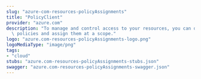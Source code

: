 ```yaml
---
slug: "azure-com-resources-policyAssignments"
title: "PolicyClient"
provider: "azure.com"
description: "To manage and control access to your resources, you can define customized\
  \ policies and assign them at a scope."
logo: "azure.com-resources-policyAssignments-logo.png"
logoMediaType: "image/png"
tags:
- "cloud"
stubs: "azure.com-resources-policyAssignments-stubs.json"
swagger: "azure.com-resources-policyAssignments-swagger.json"
---
```

